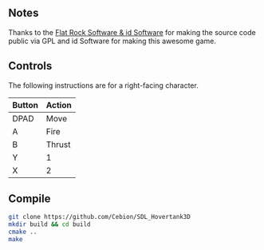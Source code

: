 ## Notes
Thanks to the [Flat Rock Software &  id Software](https://github.com/FlatRockSoft/) for making the source code public via GPL and id Software for making this awesome game.

## Controls

The following instructions are for a right-facing character. 

| Button | Action |
|--|--| 
|DPAD| Move |
|A| Fire |
|B| Thrust |
|Y| 1|
|X| 2|

## Compile ## 

```bash
git clone https://github.com/Cebion/SDL_Hovertank3D
mkdir build && cd build
cmake ..
make
```